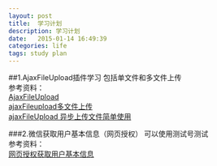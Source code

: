 ```yaml
---
layout: post
title:  学习计划
description: 学习计划
date:   2015-01-14 16:49:39
categories: life
tags: study plan
---
```

##1.AjaxFileUpload插件学习
包括单文件和多文件上传  
参考资料：  
[AjaxFileUpload][1]  
[ajaxFileupload多文件上传][2]  
[ajaxFileUpload 异步上传文件简单使用][3]

###2.微信获取用户基本信息（网页授权）
可以使用测试号测试  
参考资料：  
[网页授权获取用户基本信息][4]

[1]:http://www.phpletter.com/Our-Projects/AjaxFileUpload/
[2]:http://blog.csdn.net/zhanglu201112/article/details/17039137
[3]:http://blog.csdn.net/qiantujava/article/details/37934225
[4]:http://www.cnblogs.com/zyw-205520/p/3581088.html
